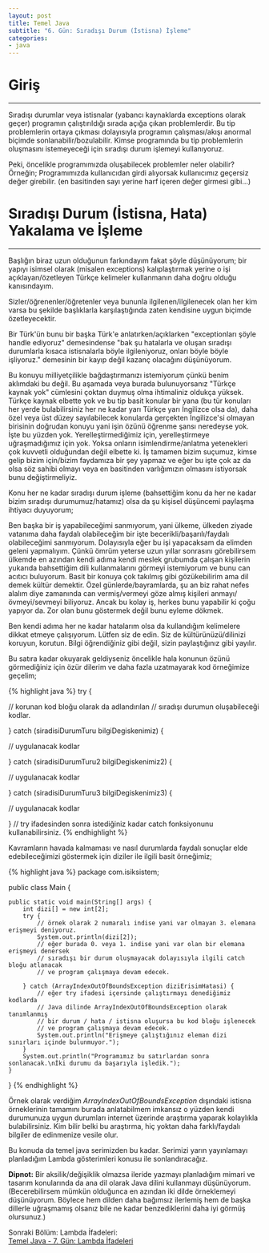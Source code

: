 ```yaml
---
layout: post
title: Temel Java 
subtitle: "6. Gün: Sıradışı Durum (İstisna) İşleme"
categories:
- java
---
```


# Giriş
---------

Sıradışı durumlar veya istisnalar (yabancı kaynaklarda exceptions olarak geçer) programın çalıştırıldığı sırada açığa çıkan problemlerdir. 
Bu tip problemlerin ortaya çıkması dolayısıyla programın çalışması/akışı anormal biçimde sonlanabilir/bozulabilir.
Kimse programında bu tip problemlerin oluşmasını istemeyeceği için sıradışı durum işlemeyi kullanıyoruz.  

Peki, öncelikle programımızda oluşabilecek problemler neler olabilir? Örneğin;
Programımızda kullanıcıdan girdi alıyorsak kullanıcımız geçersiz değer girebilir. (en basitinden sayı yerine harf içeren değer girmesi gibi...)

# Sıradışı Durum (İstisna, Hata) Yakalama ve İşleme
---------------------------------------------------

Başlığın biraz uzun olduğunun farkındayım fakat şöyle düşünüyorum; bir yapıyı isimsel olarak (misalen exceptions) kalıplaştırmak yerine o işi açıklayan/özetleyen Türkçe kelimeler kullanmanın daha doğru olduğu kanısındayım.  

Sizler/öğrenenler/öğretenler veya bununla ilgilenen/ilgilenecek olan her kim varsa bu şekilde başlıklarla karşılaştığında zaten kendisine uygun biçimde özetleyecektir.  

Bir Türk'ün bunu bir başka Türk'e anlatırken/açıklarken "exceptionları şöyle handle ediyoruz" demesindense "bak şu hatalarla ve oluşan sıradışı durumlarla kısaca istisnalarla böyle ilgileniyoruz, onları böyle böyle işliyoruz." demesinin bir kayıp değil kazanç olacağını düşünüyorum.  

Bu konuyu milliyetçilikle bağdaştırmanızı istemiyorum çünkü benim aklımdaki bu değil.
Bu aşamada veya burada bulunuyorsanız "Türkçe kaynak yok" cümlesini çoktan duymuş olma ihtimaliniz oldukça yüksek.
Türkçe kaynak elbette yok ve bu tip basit konular bir yana (bu tür konuları her yerde bulabilirsiniz her ne kadar yarı Türkçe yarı İngilizce olsa da), daha özel veya üst düzey sayılabilecek konularda gerçekten İngilizce'si olmayan birisinin doğrudan konuyu yani işin özünü öğrenme şansı neredeyse yok. İşte bu yüzden yok. Yerelleştirmediğimiz için, yerelleştirmeye uğraşmadığımız için yok. Yoksa onların isimlendirme/anlatma yetenekleri çok kuvvetli olduğundan değil elbette ki.
İş tamamen bizim suçumuz, kimse gelip bizim için/bizim faydamıza bir şey yapmaz ve eğer bu işte çok az da olsa söz sahibi olmayı veya en basitinden varlığımızın olmasını istiyorsak bunu değiştirmeliyiz.  

Konu her ne kadar sıradışı durum işleme (bahsettiğim konu da her ne kadar bizim sıradışı durumumuz/hatamız) olsa da şu kişisel düşüncemi paylaşma ihtiyacı duyuyorum;  

Ben başka bir iş yapabileceğimi sanmıyorum, yani ülkeme, ülkeden ziyade vatanıma daha faydalı olabileceğim bir işte becerikli/başarılı/faydalı olabileceğimi sanmıyorum.
Dolayısıyla eğer bu işi yapacaksam da elimden geleni yapmalıyım. Çünkü ömrüm yeterse uzun yıllar sonrasını görebilirsem ülkemde en azından kendi adıma kendi meslek grubumda çalışan kişilerin yukarıda bahsettiğim dili kullanmalarını görmeyi istemiyorum ve bunu can acıtıcı buluyorum.
Basit bir konuya çok takılmış gibi gözükebilirim ama dil demek kültür demektir. Özel günlerde/bayramlarda, şu an biz rahat nefes alalım diye zamanında can vermiş/vermeyi göze almış kişileri anmayı/övmeyi/sevmeyi biliyoruz.
Ancak bu kolay iş, herkes bunu yapabilir ki çoğu yapıyor da. Zor olan bunu göstermek değil bunu eyleme dökmek. 
 
Ben kendi adıma her ne kadar hatalarım olsa da kullandığım kelimelere dikkat etmeye çalışıyorum. Lütfen siz de edin. Siz de kültürünüzü/dilinizi koruyun, korutun. Bilgi öğrendiğiniz gibi değil, sizin paylaştığınız gibi yayılır.  

Bu satıra kadar okuyarak geldiyseniz öncelikle hala konunun özünü görmediğiniz için özür dilerim ve daha fazla uzatmayarak kod örneğimize geçelim;  

{% highlight java %}
try {
    
   // korunan kod bloğu olarak da adlandırılan
   // sıradışı durumun oluşabileceği kodlar.
   
} catch (siradisiDurumTuru bilgiDegiskenimiz) {
    
   // uygulanacak kodlar
   
} catch (siradisiDurumTuru2 bilgiDegiskenimiz2) {
    
   // uygulanacak kodlar
   
} catch (siradisiDurumTuru3 bilgiDegiskenimiz3) {
    
   // uygulanacak kodlar
   
} // try ifadesinden sonra istediğiniz kadar catch fonksiyonunu kullanabilirsiniz.
{% endhighlight %}

Kavramların havada kalmaması ve nasıl durumlarda faydalı sonuçlar elde edebileceğimizi göstermek için diziler ile ilgili basit örneğimiz;  

{% highlight java %}
package com.isiksistem;

public class Main {

    public static void main(String[] args) {
        int dizi[] = new int[2];
        try {
            // örnek olarak 2 numaralı indise yani var olmayan 3. elemana erişmeyi deniyoruz.
            System.out.println(dizi[2]);
            // eğer burada 0. veya 1. indise yani var olan bir elemana erişmeyi denersek
            // sıradışı bir durum oluşmayacak dolayısıyla ilgili catch bloğu atlanacak
            // ve program çalışmaya devam edecek.

        } catch (ArrayIndexOutOfBoundsException diziErisimHatasi) {
            // eğer try ifadesi içersinde çalıştırmayı denediğimiz kodlarda
            // Java dilinde ArrayIndexOutOfBoundsException olarak tanımlanmış
            // bir durum / hata / istisna oluşursa bu kod bloğu işlenecek
            // ve program çalışmaya devam edecek.
            System.out.println("Erişmeye çalıştığınız eleman dizi sınırları içinde bulunmuyor.");
        }
        System.out.println("Programımız bu satırlardan sonra sonlanacak.\nİki durumu da başarıyla işledik.");
    }
}
{% endhighlight %}

Örnek olarak verdiğim *ArrayIndexOutOfBoundsException* dışındaki istisna örneklerinin tamamını burada anlatabilmem imkansız o yüzden kendi durumunuza uygun durumları internet üzerinde araştırma yaparak kolaylıkla bulabilirsiniz.
Kim bilir belki bu araştırma, hiç yoktan daha farklı/faydalı bilgiler de edinmenize vesile olur.  

Bu konuda da temel java serimizden bu kadar. Serimizi yarın yayınlamayı planladığım Lambda gösterimleri konusu ile sonlandıracağız.  

**Dipnot:** Bir aksilik/değişiklik olmazsa ileride yazmayı planladığım mimari ve tasarım konularında da ana dil olarak Java dilini kullanmayı düşünüyorum.
(Becerebilirsem mümkün olduğunca en azından iki dilde örneklemeyi düşünüyorum. Böylece hem dilden daha bağımsız ilerlemiş hem de başka dillerle uğraşmamış olsanız bile ne kadar benzediklerini daha iyi görmüş olursunuz.)    

Sonraki Bölüm: Lambda İfadeleri:  
[Temel Java - 7. Gün: Lambda İfadeleri][1]  


[1]: /java/2016/03/09/temel-java-yedinci-gun-lambda-ifadeleri.html